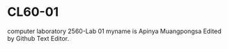 # CL60-01
computer laboratory 2560-Lab 01
myname is Apinya Muangpongsa
Edited by Github Text Editor.
